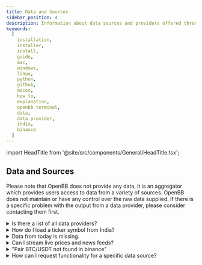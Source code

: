 ```yaml
---
title: Data and Sources
sidebar_position: 4
description: Information about data sources and providers offered through the OpenBB Terminal.
keywords:
  [
    installation,
    installer,
    install,
    guide,
    mac,
    windows,
    linux,
    python,
    github,
    macos,
    how to,
    explanation,
    openbb terminal,
    data,
    data provider,
    india,
    binance
  ]
---
```


import HeadTitle from '@site/src/components/General/HeadTitle.tsx';

<HeadTitle title="Data Sources - Terminal" />

## Data and Sources

Please note that OpenBB does not provide any data, it is an aggregator which provides users access to data from a variety of sources. OpenBB does not maintain or have any control over the raw data supplied. If there is a specific problem with the output from a data provider, please consider contacting them first.

<details><summary>Is there a list of all data providers?</summary>

The complete list is found [here](https://docs.openbb.co/terminal/usage/guides/api-keys)

</details>

<details><summary>How do I load a ticker symbol from India?</summary>

Ticker symbols listed on exchanges outside of the US will have a suffix attached, for example, Rico Auto Industries Limited:

```console
load ricoauto.ns
```

The precise naming convention will differ by source, reference each source's own documentation for specific details.

</details>

<details><summary>Data from today is missing.</summary>

By default, the load function requests end-of-day daily data and is not included until the EOD summary has been published. The current day's data is considered intraday and is loaded when the `interval` argument is present.

```console
load SPY -i 60
```

</details>

<details><summary>Can I stream live prices and news feeds?</summary>

The OpenBB Terminal is not currently capable of streaming live feeds through websocket connections.

</details>

<details><summary>"Pair BTC/USDT not found in binance"</summary>

US-based users are currently unable to access the Binance API. Please try loading the pair from a different source, for example:

`load btc --source CCXT --exchange kraken`

</details>

<details><summary>How can I request functionality for a specific data source?</summary>

Please [request a feature](https://openbb.co/request-a-feature) by submitting a new request.

</details>
